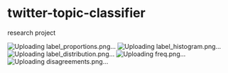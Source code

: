# twitter-topic-classifier
research project


![Uploading label_proportions.png…]()
![Uploading label_histogram.png…]()
![Uploading label_distribution.png…]()
![Uploading freq.png…]()
![Uploading disagreements.png…]()
